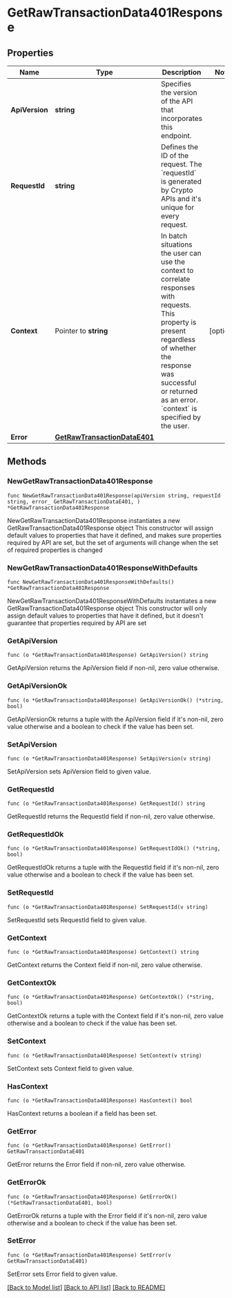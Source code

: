 # GetRawTransactionData401Response

## Properties

Name | Type | Description | Notes
------------ | ------------- | ------------- | -------------
**ApiVersion** | **string** | Specifies the version of the API that incorporates this endpoint. | 
**RequestId** | **string** | Defines the ID of the request. The &#x60;requestId&#x60; is generated by Crypto APIs and it&#39;s unique for every request. | 
**Context** | Pointer to **string** | In batch situations the user can use the context to correlate responses with requests. This property is present regardless of whether the response was successful or returned as an error. &#x60;context&#x60; is specified by the user. | [optional] 
**Error** | [**GetRawTransactionDataE401**](GetRawTransactionDataE401.md) |  | 

## Methods

### NewGetRawTransactionData401Response

`func NewGetRawTransactionData401Response(apiVersion string, requestId string, error_ GetRawTransactionDataE401, ) *GetRawTransactionData401Response`

NewGetRawTransactionData401Response instantiates a new GetRawTransactionData401Response object
This constructor will assign default values to properties that have it defined,
and makes sure properties required by API are set, but the set of arguments
will change when the set of required properties is changed

### NewGetRawTransactionData401ResponseWithDefaults

`func NewGetRawTransactionData401ResponseWithDefaults() *GetRawTransactionData401Response`

NewGetRawTransactionData401ResponseWithDefaults instantiates a new GetRawTransactionData401Response object
This constructor will only assign default values to properties that have it defined,
but it doesn't guarantee that properties required by API are set

### GetApiVersion

`func (o *GetRawTransactionData401Response) GetApiVersion() string`

GetApiVersion returns the ApiVersion field if non-nil, zero value otherwise.

### GetApiVersionOk

`func (o *GetRawTransactionData401Response) GetApiVersionOk() (*string, bool)`

GetApiVersionOk returns a tuple with the ApiVersion field if it's non-nil, zero value otherwise
and a boolean to check if the value has been set.

### SetApiVersion

`func (o *GetRawTransactionData401Response) SetApiVersion(v string)`

SetApiVersion sets ApiVersion field to given value.


### GetRequestId

`func (o *GetRawTransactionData401Response) GetRequestId() string`

GetRequestId returns the RequestId field if non-nil, zero value otherwise.

### GetRequestIdOk

`func (o *GetRawTransactionData401Response) GetRequestIdOk() (*string, bool)`

GetRequestIdOk returns a tuple with the RequestId field if it's non-nil, zero value otherwise
and a boolean to check if the value has been set.

### SetRequestId

`func (o *GetRawTransactionData401Response) SetRequestId(v string)`

SetRequestId sets RequestId field to given value.


### GetContext

`func (o *GetRawTransactionData401Response) GetContext() string`

GetContext returns the Context field if non-nil, zero value otherwise.

### GetContextOk

`func (o *GetRawTransactionData401Response) GetContextOk() (*string, bool)`

GetContextOk returns a tuple with the Context field if it's non-nil, zero value otherwise
and a boolean to check if the value has been set.

### SetContext

`func (o *GetRawTransactionData401Response) SetContext(v string)`

SetContext sets Context field to given value.

### HasContext

`func (o *GetRawTransactionData401Response) HasContext() bool`

HasContext returns a boolean if a field has been set.

### GetError

`func (o *GetRawTransactionData401Response) GetError() GetRawTransactionDataE401`

GetError returns the Error field if non-nil, zero value otherwise.

### GetErrorOk

`func (o *GetRawTransactionData401Response) GetErrorOk() (*GetRawTransactionDataE401, bool)`

GetErrorOk returns a tuple with the Error field if it's non-nil, zero value otherwise
and a boolean to check if the value has been set.

### SetError

`func (o *GetRawTransactionData401Response) SetError(v GetRawTransactionDataE401)`

SetError sets Error field to given value.



[[Back to Model list]](../README.md#documentation-for-models) [[Back to API list]](../README.md#documentation-for-api-endpoints) [[Back to README]](../README.md)



